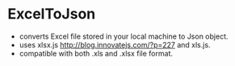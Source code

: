 ExcelToJson
===========

- converts Excel file stored in your local machine to Json object.
- uses xlsx.js http://blog.innovatejs.com/?p=227 and xls.js.
- compatible with both .xls and .xlsx file format.

